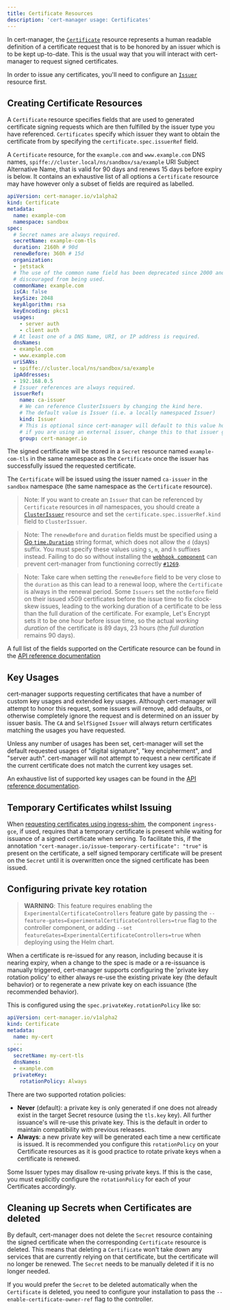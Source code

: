 ```yaml
---
title: Certificate Resources
description: 'cert-manager usage: Certificates'
---
```


In cert-manager, the [`Certificate`](../concepts/certificate.md) resource
represents a human readable definition of a certificate request that is to be
honored by an issuer which is to be kept up-to-date. This is the usual way that
you will interact with cert-manager to request signed certificates.

In order to issue any certificates, you'll need to configure an
[`Issuer`](../configuration/README.md) resource first.


## Creating Certificate Resources

A `Certificate` resource specifies fields that are used to generated certificate
signing requests which are then fulfilled by the issuer type you have
referenced. `Certificates` specify which issuer they want to obtain the
certificate from by specifying the `certificate.spec.issuerRef` field.

A `Certificate` resource, for the `example.com` and `www.example.com` DNS names,
`spiffe://cluster.local/ns/sandbox/sa/example` URI Subject Alternative Name,
that is valid for 90 days and renews 15 days before expiry is below. It contains
an exhaustive list of all options a `Certificate` resource may have however only
a subset of fields are required as labelled.

```yaml
apiVersion: cert-manager.io/v1alpha2
kind: Certificate
metadata:
  name: example-com
  namespace: sandbox
spec:
  # Secret names are always required.
  secretName: example-com-tls
  duration: 2160h # 90d
  renewBefore: 360h # 15d
  organization:
  - jetstack
  # The use of the common name field has been deprecated since 2000 and is
  # discouraged from being used.
  commonName: example.com
  isCA: false
  keySize: 2048
  keyAlgorithm: rsa
  keyEncoding: pkcs1
  usages:
    - server auth
    - client auth
  # At least one of a DNS Name, URI, or IP address is required.
  dnsNames:
  - example.com
  - www.example.com
  uriSANs:
  - spiffe://cluster.local/ns/sandbox/sa/example
  ipAddresses:
  - 192.168.0.5
  # Issuer references are always required.
  issuerRef:
    name: ca-issuer
    # We can reference ClusterIssuers by changing the kind here.
    # The default value is Issuer (i.e. a locally namespaced Issuer)
    kind: Issuer
    # This is optional since cert-manager will default to this value however
    # if you are using an external issuer, change this to that issuer group.
    group: cert-manager.io
```

The signed certificate will be stored in a `Secret` resource named
`example-com-tls` in the same namespace as the `Certificate` once the issuer has
successfully issued the requested certificate.

The `Certificate` will be issued using the issuer named `ca-issuer` in the
`sandbox` namespace (the same namespace as the `Certificate` resource).

> Note: If you want to create an `Issuer` that can be referenced by
> `Certificate` resources in *all* namespaces, you should create a
> [`ClusterIssuer`](../concepts/issuer.md#namespaces) resource and set the
> `certificate.spec.issuerRef.kind` field to `ClusterIssuer`.

> Note: The `renewBefore` and `duration` fields must be specified using a [Go
> `time.Duration`](https://golang.org/pkg/time/#ParseDuration) string format,
> which does not allow the `d` (days) suffix. You must specify these values
> using `s`, `m`, and `h` suffixes instead. Failing to do so without installing
> the [`webhook component`](../concepts/webhook.md) can prevent cert-manager
> from functioning correctly
> [`#1269`](https://github.com/jetstack/cert-manager/issues/1269).

> Note: Take care when setting the `renewBefore` field to be very close to the
> `duration` as this can lead to a renewal loop, where the `Certificate` is always
> in the renewal period. Some `Issuers` set the `notBefore` field on their
> issued x509 certificates before the issue time to fix clock-skew issues,
> leading to the working duration of a certificate to be less than the full
> duration of the certificate. For example, Let's Encrypt sets it to be one hour
> before issue time, so the actual *working duration* of the certificate is 89
> days, 23 hours (the *full duration* remains 90 days).

A full list of the fields supported on the Certificate resource can be found in
the [API reference documentation](../reference/api-docs.md#cert-manager.io/v1alpha2.CertificateSpec)

## Key Usages

cert-manager supports requesting certificates that have a number of custom key
usages and extended key usages. Although cert-manager will attempt to honor this
request, some issuers will remove, add defaults, or otherwise completely ignore
the request and is determined on an issuer by issuer basis. The `CA` and
`SelfSigned` `Issuer` will always return certificates matching the usages you have
requested.

Unless any number of usages has been set, cert-manager will set the default
requested usages of "digital signature", "key encipherment", and "server auth".
cert-manager will not attempt to request a new certificate if the current
certificate does not match the current key usages set.

An exhaustive list of supported key usages can be found in the [API reference
documentation](../reference/api-docs.md#cert-manager.io/v1alpha2.KeyUsage).

## Temporary Certificates whilst Issuing

When [requesting certificates using ingress-shim](./ingress.md), the component
`ingress-gce`, if used, requires that a temporary certificate is present while
waiting for issuance of a signed certificate when serving. To facilitate this,
if the annotation `"cert-manager.io/issue-temporary-certificate": "true"` is
present on the certificate, a self signed temporary certificate will be present
on the `Secret` until it is overwritten once the signed certificate has been
issued.

## Configuring private key rotation

> **WARNING**: This feature requires enabling the `ExperimentalCertificateControllers`
> feature gate by passing the `--feature-gates=ExperimentalCertificateControllers=true`
> flag to the controller component, or adding `--set featureGates=ExperimentalCertificateControllers=true`
> when deploying using the Helm chart.

When a certificate is re-issued for any reason, including because it is nearing
expiry, when a change to the spec is made or a re-issuance is manually
triggered, cert-manager supports configuring the 'private key rotation policy'
to either always re-use the existing private key (the default behavior) or to
regenerate a new private key on each issuance (the recommended behavior).

This is configured using the `spec.privateKey.rotationPolicy` like so:

```yaml
apiVersion: cert-manager.io/v1alpha2
kind: Certificate
metadata:
  name: my-cert
  ...
spec:
  secretName: my-cert-tls
  dnsNames:
  - example.com
  privateKey:
    rotationPolicy: Always
```

There are two supported rotation policies:

* **Never** (default): a private key is only generated if one does not already exist in
  the target Secret resource (using the `tls.key` key). All further issuance's will re-use
  this private key. This is the default in order to maintain compatibility with previous releases.
* **Always**: a new private key will be generated each time a new certificate is issued.
  It is recommended you configure this `rotationPolicy` on your Certificate resources as it
  is good practice to rotate private keys when a certificate is renewed.

Some Issuer types may disallow re-using private keys. If this is the case, you must explicitly
configure the `rotationPolicy` for each of your Certificates accordingly.

## Cleaning up Secrets when Certificates are deleted

By default, cert-manager does not delete the `Secret` resource containing the signed certificate when the corresponding `Certificate` resource is deleted.
This means that deleting a `Certificate` won't take down any services that are currently relying on that certificate, but the certificate will no longer be renewed.
The `Secret` needs to be manually deleted if it is no longer needed.

If you would prefer the `Secret` to be deleted automatically when the `Certificate` is deleted, you need to configure your installation to pass the `--enable-certificate-owner-ref` flag to the controller.